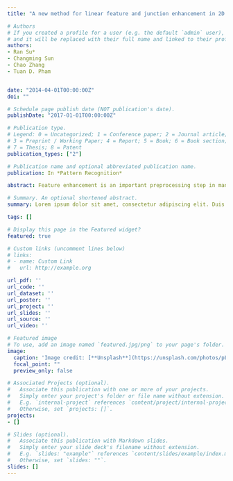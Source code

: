 ```yaml
---
title: "A new method for linear feature and junction enhancement in 2D images based on morphological operation, oriented anisotropic Gaussian function and Hessian information"

# Authors
# If you created a profile for a user (e.g. the default `admin` user), write the username (folder name) here 
# and it will be replaced with their full name and linked to their profile.
authors:
- Ran Su*
- Changming Sun
- Chao Zhang
- Tuan D. Pham


date: "2014-04-01T00:00:00Z"
doi: ""

# Schedule page publish date (NOT publication's date).
publishDate: "2017-01-01T00:00:00Z"

# Publication type.
# Legend: 0 = Uncategorized; 1 = Conference paper; 2 = Journal article;
# 3 = Preprint / Working Paper; 4 = Report; 5 = Book; 6 = Book section;
# 7 = Thesis; 8 = Patent
publication_types: ["2"]

# Publication name and optional abbreviated publication name.
publication: In *Pattern Recognition*

abstract: Feature enhancement is an important preprocessing step in many image processing tasks. It is the process of adjusting image intensities so that the enhanced results are more suitable for analysis. Good enhancement results for linear structures such as vessels or neurites can be used as inputs for segmentation and other operations. In this paper, a novel linear feature enhancement filter – an adaptive multi-scale morpho-Gaussian filter – which can enhance and smooth linear features is proposed based on morphological operation, anisotropic Gaussian function and Hessian information. This filter can enhance and smooth along the local orientation of the linear structures and the Hessian measurement is used to further enhance the linear features. We utilize the Hessian matrix to calculate the orientation information for our directional morphological operation and the oriented anisotropic Gaussian smoothing. We also propose a novel method for junction enhancement, which can solve the problem of junction suppression. We decompose the junctions and enhance along each linear structure within a junction region. We present the test results of our algorithm on images of different types and compare our method with three existing methods. The experimental results show that the proposed approach can achieve better results.

# Summary. An optional shortened abstract.
summary: Lorem ipsum dolor sit amet, consectetur adipiscing elit. Duis posuere tellus ac convallis placerat. Proin tincidunt magna sed ex sollicitudin condimentum.

tags: []

# Display this page in the Featured widget?
featured: true

# Custom links (uncomment lines below)
# links:
# - name: Custom Link
#   url: http://example.org

url_pdf: ''
url_code: ''
url_dataset: ''
url_poster: ''
url_project: ''
url_slides: ''
url_source: ''
url_video: ''

# Featured image
# To use, add an image named `featured.jpg/png` to your page's folder. 
image:
  caption: 'Image credit: [**Unsplash**](https://unsplash.com/photos/pLCdAaMFLTE)'
  focal_point: ""
  preview_only: false

# Associated Projects (optional).
#   Associate this publication with one or more of your projects.
#   Simply enter your project's folder or file name without extension.
#   E.g. `internal-project` references `content/project/internal-project/index.md`.
#   Otherwise, set `projects: []`.
projects:
- []

# Slides (optional).
#   Associate this publication with Markdown slides.
#   Simply enter your slide deck's filename without extension.
#   E.g. `slides: "example"` references `content/slides/example/index.md`.
#   Otherwise, set `slides: ""`.
slides: []
---
```


